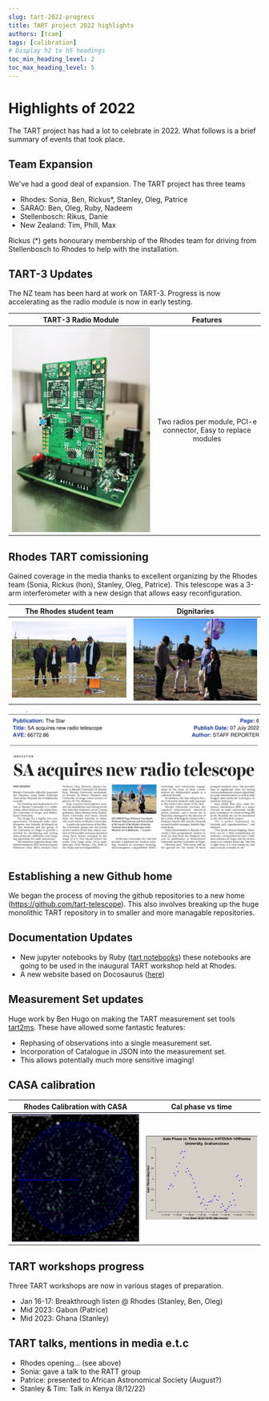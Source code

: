 ```yaml
---
slug: tart-2022-progress
title: TART project 2022 highlights
authors: [tcam]
tags: [calibration]
# Display h2 to h5 headings
toc_min_heading_level: 2
toc_max_heading_level: 5
---
```


# Highlights of 2022

The TART project has had a lot to celebrate in 2022. What follows is a brief summary of events that took place.


## Team Expansion

We've had a good deal of expansion. The TART project has three teams

* Rhodes: Sonia, Ben, Rickus*, Stanley, Oleg, Patrice
* SARAO: Ben, Oleg, Ruby, Nadeem
* Stellenbosch: Rikus, Danie
* New Zealand: Tim, Phill, Max

Rickus (*) gets honourary membership of the Rhodes team for driving from Stellenbosch to Rhodes to help with the installation.

## TART-3 Updates

The NZ team has been hard at work on TART-3. Progress is now accelerating as the radio module is now in early testing.

TART-3 Radio Module             |  Features 
:-------------------------:|:-------------------------:
![TART-3 Radio Module](./tart3.jpg)  | Two radios per module, PCI-e connector, Easy to replace modules

## Rhodes TART comissioning

Gained coverage in the media thanks to excellent organizing by the Rhodes team (Sonia, Rickus (hon), Stanley, Oleg, Patrice). This telescope was a 3-arm interferometer with a new design that allows easy reconfiguration.

The Rhodes student team             |  Dignitaries
:-------------------------:|:-------------------------:
![](./opening_ceremony.jpg)  |  ![](./opening_ceremony2.jpg)
![Rhodes Opening Newspaper Clip](./TART_Rhodes_news.png)

## Establishing a new Github home

We began the process of moving the github repositories to a new home (https://github.com/tart-telescope). This also involves breaking up the huge monolithic TART repository in to smaller and more managable repositories.

## Documentation Updates

- New jupyter notebooks by Ruby ([tart notebooks](https://github.com/tart-telescope/notebooks)) these notebooks are going to be used in the inaugural TART workshop held at Rhodes.
- A new website based on Docosaurus  ([here](https://tart.elec.ac.nz/tart_website/))

## Measurement Set updates

Huge work by Ben Hugo on making the TART measurement set tools [tart2ms](https://github.com/tart-telescope/tart2ms). These have allowed some fantastic features:

* Rephasing of observations into a single measurement set.
* Incorporation of Catalogue in JSON into the measurement set.
* This allows potentially much more sensitive imaging!

## CASA calibration

Rhodes Calibration with CASA             |  Cal phase vs time
:-------------------------:|:-------------------------:
![](./rhodes_cal_results.png)  |  ![](./rhodes_gain_vs_t.jpg)

## TART workshops progress

Three TART workshops are now in various stages of preparation. 

* Jan 16-17: Breakthrough listen @ Rhodes (Stanley, Ben, Oleg)
* Mid 2023: Gabon (Patrice)
* Mid 2023: Ghana (Stanley)

## TART talks, mentions in media e.t.c

* Rhodes opening... (see above)
* Sonia: gave a talk to the RATT group
* Patrice: presented to African Astronomical Society (August?)
* Stanley & Tim: Talk in Kenya (8/12/22)
